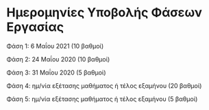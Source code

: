 # Ημερομηνίες Υποβολής Φάσεων Εργασίας
Φάση 1: 6 Μαΐου 2021 (10 βαθμοί)

Φάση 2: 24 Μαΐου 2020 (10 βαθμοί) 

Φάση 3: 31 Μαΐου 2020 (5 βαθμοί) 

Φάση 4: ημ/νία εξέτασης μαθήματος ή τέλος εξαμήνου (20 βαθμοί) 

Φάση 5: ημ/νία εξέτασης μαθήματος ή τέλος εξαμήνου (5 βαθμοί) 

